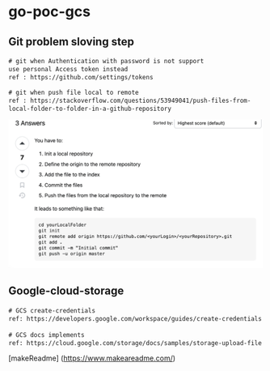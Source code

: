 # go-poc-gcs

## Git problem sloving step
```
# git when Authentication with password is not support
use personal Access token instead
ref : https://github.com/settings/tokens
```

```
# git when push file local to remote
ref : https://stackoverflow.com/questions/53949041/push-files-from-local-folder-to-folder-in-a-github-repository
```
![git push folder local to remote folder](./Screenshot%202567-11-19%20at%2014.34.01.png)


## Google-cloud-storage
```
# GCS create-credentials
ref: https://developers.google.com/workspace/guides/create-credentials

# GCS docs implements
ref: https://cloud.google.com/storage/docs/samples/storage-upload-file
```

[makeReadme] (https://www.makeareadme.com/)